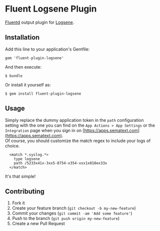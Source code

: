 # Fluent Logsene Plugin
[Fluentd](http://fluentd.org) output plugin for [Logsene](http://sematext.com/logsene).

## Installation
Add this line to your application's Gemfile:

    gem 'fluent-plugin-logsene'

And then execute:

    $ bundle

Or install it yourself as:

    $ gem install fluent-plugin-logsene

## Usage
Simply replace the dummy application token in the `path` configuration setting with the one you can find on the `App Actions > App Settings` or the `Integration` page when you sign in on [https://apps.sematext.com](https://apps.sematext.com).  
Of course, you should customize the match regex to include your logs of choice.

      <match *.syslog.*>
        type logsene
        path /5233x41x-3xx5-8754-x354-xxx1x018ex33x
      </match>

It's that simple!

## Contributing

1. Fork it
2. Create your feature branch (`git checkout -b my-new-feature`)
3. Commit your changes (`git commit -am 'Add some feature'`)
4. Push to the branch (`git push origin my-new-feature`)
5. Create a new Pull Request
